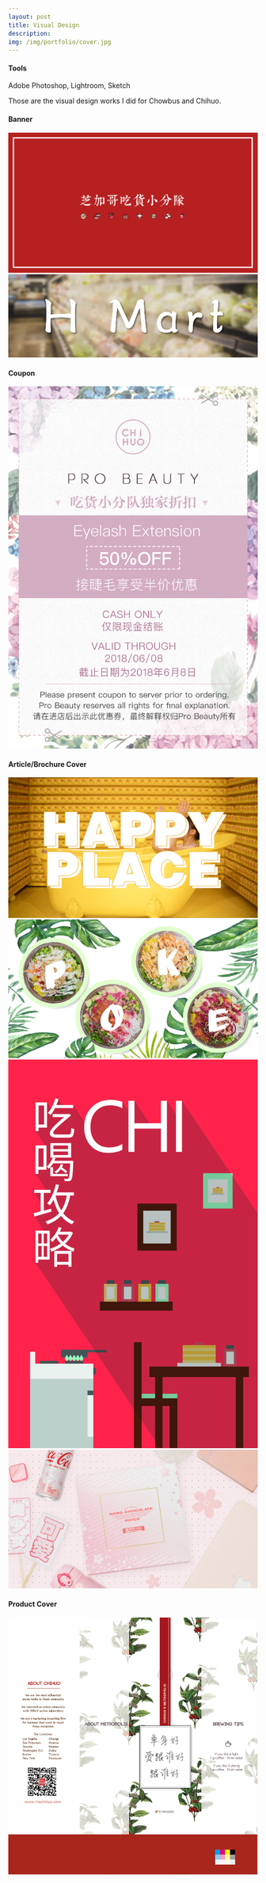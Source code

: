 ```yaml
---
layout: post
title: Visual Design
description:
img: /img/portfolio/cover.jpg
---
```


<div class="list-box">
		<h4>Tools</h4>
		<p>Adobe Photoshop, Lightroom, Sketch</p>
</div>

<p class="custom-p">Those are the visual design works I did for Chowbus and Chihuo.</p>

<div class="portfolio-subtitle"><h4>Banner</h4></div>
<div class=".img_row_custom">
  <img
    class="col three"
    src="/img/portfolio/visualdesign/chihuo_youtube_banner.jpg"
    alt=""
    title=" Chihuo Youtube banner"
  />
</div>
<div class=".img_row_custom">
  <img
    class="col three"
    src="/img/portfolio/visualdesign/hmart02.jpg"
    alt=""
    title="Hmart"
  />
</div>

<div class="portfolio-subtitle"><h4>Coupon</h4></div>
<div class=".img_row_custom">
  <img
    class="col three"
    src="/img/portfolio/visualdesign/coupon.jpg"
    alt=""
    title="Coupon"
  />
</div>

<div class="portfolio-subtitle"><h4>Article/Brochure Cover</h4></div>
<div class=".img_row_custom">
  <img
    class="col three"
    src="/img/portfolio/visualdesign/happyplace_cover3.jpg"
    alt=""
    title="Happy Place coupon"
  />
</div>
<div class=".img_row_custom">
  <img
    class="col three"
    src="/img/portfolio/visualdesign/poke_cover.jpg"
    alt=""
    title="Poke cover"
  />
</div>
<div class=".img_row_custom">
  <img
    class="col three"
    src="/img/portfolio/visualdesign/chihe_cover_2.jpg"
    alt=""
    title="Chihe cover"
  />
</div>
<div class=".img_row_custom">
  <img
    class="col three"
    src="/img/portfolio/visualdesign/choco_cover1.jpg"
    alt=""
    title="Chocolate cover"
  />
</div>

<div class="portfolio-subtitle"><h4>Product Cover</h4></div>
<div class=".img_row_custom">
  <img
    class="col three"
    src="/img/portfolio/visualdesign/revision5.jpg"
    alt=""
    title="revision"
  />
</div>
